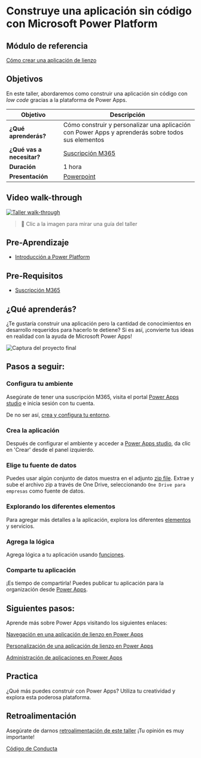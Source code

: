 # Construye una aplicación sin código con Microsoft Power Platform

## Módulo de referencia

[Cómo crear una aplicación de lienzo](https://docs.microsoft.com/learn/modules/build-app-solution/?WT.mc_id=academic-56577-hmitra)

## Objetivos

En este taller, abordaremos como construir una aplicación sin código con _low code_ gracias a la plataforma de Power Apps.

| **Objetivo**                                          | Descripción                                                                                                    |
| ------------------------------------------------- | -------------------------------------------------------------------------------------------------------------- |
| **¿Qué aprenderás?**                           | Cómo construir y personalizar una aplicación con Power Apps y aprenderás sobre todos sus elementos|
| **¿Qué vas a necesitar?**                              | [Suscripción M365](https://developer.microsoft.com/microsoft-365/dev-program?WT.mc_id=academic-56577-hmitra)                                          |
| **Duración**                                      | 1 hora |
| **Presentación**                                        | [Powerpoint](../../slides_es.pptx)                                                                                      |
## Video walk-through

[![Taller walk-through](../../images/promo.png)](https://youtu.be/NLXtRjXgMBo "Taller walk-through")
> 🎥 Clic a la imagen para mirar una guía del taller

## Pre-Aprendizaje

- [Introducción a Power Platform](https://docs.microsoft.com/learn/modules/introduction-power-platform/?WT.mc_id=academic-56577-hmitra)


## Pre-Requisitos

- [Suscripción M365](https://developer.microsoft.com/microsoft-365/dev-program?WT.mc_id=academic-56577-hmitra) 

## ¿Qué aprenderás?

¿Te gustaría construir una aplicación pero la cantidad de conocimientos en desarrollo requeridos para hacerlo te detiene? Si es así, ¡convierte tus ideas en realidad con la ayuda de Microsoft Power Apps!

![Captura del proyecto final](../../images/project.png)

## Pasos a seguir:

### Configura tu ambiente

Asegúrate de tener una suscripción M365, visita el portal [Power Apps studio](https://make.powerapps.com?WT.mc_id=academic-56577-hmitra) e inicia sesión con tu cuenta. 

De no ser así, [crea y configura tu entorno](https://docs.microsoft.com/power-platform/admin/create-environment?WT.mc_id=academic-56577-hmitra).

### Crea la aplicación

Después de configurar el ambiente y acceder a [Power Apps studio](https://make.powerapps.com?WT.mc_id=academic-56577-hmitra), da clic en 'Crear' desde el panel izquierdo.

### Elige tu fuente de datos

Puedes usar algún conjunto de datos muestra en el adjunto [zip file](./data/Contoso-Site-Tracking.zip). Extrae y sube el archivo zip a través de One Drive, seleccionando `One Drive para empresas` como fuente de datos.

### Explorando los diferentes elementos

Para agregar más detalles a la aplicación, explora los diferentes [elementos](https://docs.microsoft.com/learn/modules/build-app-solution/2-learn-basic-elements?WT.mc_id=academic-56577-hmitra) y servicios.

### Agrega la lógica

Agrega lógica a tu aplicación usando [funciones](https://docs.microsoft.com/learn/modules/build-app-solution/4-get-started-functions-power-apps?WT.mc_id=academic-56577-hmitra).

### Comparte tu aplicación

¡Es tiempo de compartirla! Puedes publicar tu aplicación para la organización desde [Power Apps](https://docs.microsoft.com/learn/modules/build-app-solution/5-share-app?WT.mc_id=academic-56577-hmitra).

## Siguientes pasos:

Aprende más sobre Power Apps visitando los siguientes enlaces:

[Navegación en una aplicación de lienzo en Power Apps](https://docs.microsoft.com/learn/modules/navigation-canvas-app/?WT.mc_id=academic-56577-hmitra)

[Personalización de una aplicación de lienzo en Power Apps](https://docs.microsoft.com/learn/modules/customize-apps-in-powerapps/?WT.mc_id=academic-56577-hmitra)

[Administración de aplicaciones en Power Apps](https://docs.microsoft.com/learn/modules/manage-apps-in-powerapps/index?WT.mc_id=academic-56577-hmitra)

## Practica

¿Qué más puedes construir con Power Apps? Utiliza tu creatividad y explora esta poderosa plataforma.

## Retroalimentación

Asegúrate de darnos [retroalimentación de este taller](https://forms.office.com/r/MdhJWMZthR) ¡Tu opinión es muy importante!

[Código de Conducta](../../CODE_OF_CONDUCT.md)